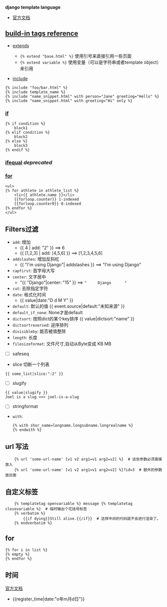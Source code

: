 **django template language**

* [官方文档](https://docs.djangoproject.com/en/2.2/ref/templates/builtins/)

## [build-in tags reference](https://docs.djangoproject.com/en/2.2/ref/templates/builtins/#built-in-tag-reference)
* [extends](https://docs.djangoproject.com/en/2.2/ref/templates/builtins/#extends)
    * `{% extend "base.html" %}`
    使用引号来直接引用一些页面
    * `{% extend variable %}`
    使用变量（可以是字符串或者template object）来引用

* [include](https://docs.djangoproject.com/en/2.0/ref/templates/builtins/#include)
```
{% include "foo/bar.html" %}
{% include template_name %}
{% include "name_snippet.html" with person="Jane" greeting="Hello" %}
{% include "name_snippet.html" with greeting="Hi" only %}
```
### [if](https://docs.djangoproject.com/en/2.0/ref/templates/builtins/#if)
```
{% if condition %}
    block1
{% elif condition %}
    block2
{% else %}
    block3
{% endif %}
```
### [ifequal](https://docs.djangoproject.com/en/2.0/ref/templates/builtins/#ifequal-and-ifnotequal) *deprecated*

### [for](https://docs.djangoproject.com/en/2.2/ref/templates/builtins/#for)
```
<ul>
{% for athlete in athlete_list %}
    <li>{{ athlete.name }}</li>
    {{forloop.counter}} 1-indexed
    {{forloop.counter0}} 0-indexed
{% endfor %}
</ul>
```

## Filters过滤
* `add`: 增加
    * {{ 4 | add: "2" }}  ==> 6  
    * {{ [1,2,3] | add: [4,5,6] }} ==> [1,2,3,4,5,6]  
* `addslashes`: 增加反斜杠
    * {{ "I'm using Django"| addslashes }} ==> "I\'m using Django"
* `capfirst`: 首字母大写
* `center`: 文字居中
    * "{{ "Django"|center: "15" }} ==> `"     Django      "`
* `cut`: 去除指定字符
* `date`: 格式化时间
    * {{ value|date:"D d M Y" }}
* `default`: 默认的值  {{ event.source|default:"未知来源" }}
* `default_if_none`: None才是default
* `dictsort`: 按照dict的某个key排序
    {{ value|dictsort:"name" }}
* `dictsortreversed`: 逆序排列
* `divisibleby`: 能否被值整除
* `length`: 长度
* `filesizeformat`: 文件尺寸,自动从Byte变成 KB MB
* [ ] safeseq
* slice
切断一个列表
```
{{ some_list|slice:":2" }}
```
* [ ] slugify
```
{{ value|slugify }}
Joel is a slug >>> joel-is-a-slug
```
* [ ] stringformat
* `with`:
    ```
    {% with shor_name=longname.longsubname.longrealname %}
    {% endwith %}
    ```

## url 写法
```
    {% url 'some-url-name' [v1 v2 arg1=v1 arg2=v2] %}  # 这些参数必须直接放入
    {% url 'some-url-name' [v1 v2 arg1=v1 arg2=v2] %}?id=3  # 额外的参数放后面
```

## 自定义标签
```
    {% templatetag openvariable %} message {% templatetag closevariable %}  # 临时输出个花括号标签
    {% verbatim %}
        {{if dying}}Still alive.{{/if}}  # 这样中间的代码就不会进行渲染了。
    {% endverbatim %}
```

## for
    {% for i in list %}
    {% empty %}
    {% endfor %}


## 时间
[官方文档](https://docs.djangoproject.com/en/2.2/ref/templates/builtins/)
* {{register_time|date:"o年m月d日"}}
